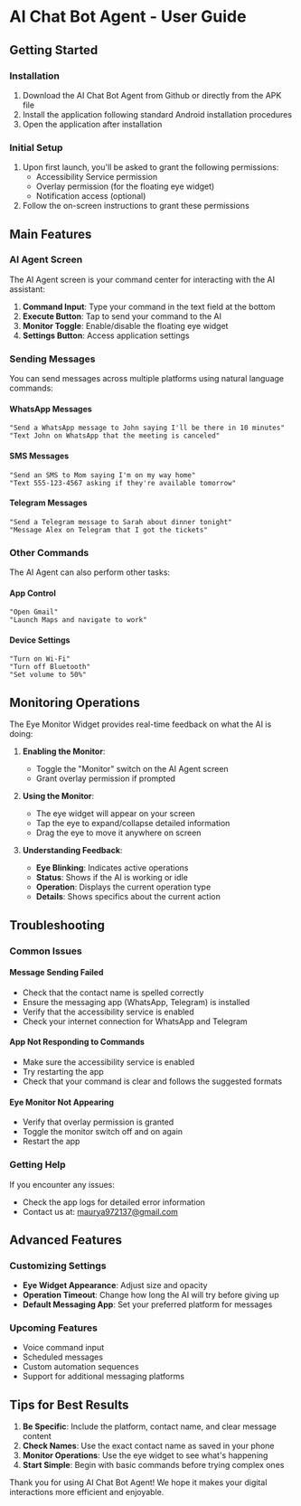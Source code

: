# AI Chat Bot Agent - User Guide

## Getting Started

### Installation
1. Download the AI Chat Bot Agent from Github or directly from the APK file
2. Install the application following standard Android installation procedures
3. Open the application after installation

### Initial Setup
1. Upon first launch, you'll be asked to grant the following permissions:
   - Accessibility Service permission
   - Overlay permission (for the floating eye widget)
   - Notification access (optional)
2. Follow the on-screen instructions to grant these permissions

## Main Features

### AI Agent Screen

The AI Agent screen is your command center for interacting with the AI assistant:

1. **Command Input**: Type your command in the text field at the bottom
2. **Execute Button**: Tap to send your command to the AI
3. **Monitor Toggle**: Enable/disable the floating eye widget
4. **Settings Button**: Access application settings

### Sending Messages

You can send messages across multiple platforms using natural language commands:

#### WhatsApp Messages
```
"Send a WhatsApp message to John saying I'll be there in 10 minutes"
"Text John on WhatsApp that the meeting is canceled"
```

#### SMS Messages
```
"Send an SMS to Mom saying I'm on my way home"
"Text 555-123-4567 asking if they're available tomorrow"
```

#### Telegram Messages
```
"Send a Telegram message to Sarah about dinner tonight"
"Message Alex on Telegram that I got the tickets"
```

### Other Commands

The AI Agent can also perform other tasks:

#### App Control
```
"Open Gmail"
"Launch Maps and navigate to work"
```

#### Device Settings
```
"Turn on Wi-Fi"
"Turn off Bluetooth"
"Set volume to 50%"
```

## Monitoring Operations

The Eye Monitor Widget provides real-time feedback on what the AI is doing:

1. **Enabling the Monitor**:
   - Toggle the "Monitor" switch on the AI Agent screen
   - Grant overlay permission if prompted

2. **Using the Monitor**:
   - The eye widget will appear on your screen
   - Tap the eye to expand/collapse detailed information
   - Drag the eye to move it anywhere on screen

3. **Understanding Feedback**:
   - **Eye Blinking**: Indicates active operations
   - **Status**: Shows if the AI is working or idle
   - **Operation**: Displays the current operation type
   - **Details**: Shows specifics about the current action

## Troubleshooting

### Common Issues

#### Message Sending Failed
- Check that the contact name is spelled correctly
- Ensure the messaging app (WhatsApp, Telegram) is installed
- Verify that the accessibility service is enabled
- Check your internet connection for WhatsApp and Telegram

#### App Not Responding to Commands
- Make sure the accessibility service is enabled
- Try restarting the app
- Check that your command is clear and follows the suggested formats

#### Eye Monitor Not Appearing
- Verify that overlay permission is granted
- Toggle the monitor switch off and on again
- Restart the app

### Getting Help

If you encounter any issues:
- Check the app logs for detailed error information
- Contact us at: maurya972137@gmail.com

## Advanced Features

### Customizing Settings
- **Eye Widget Appearance**: Adjust size and opacity
- **Operation Timeout**: Change how long the AI will try before giving up
- **Default Messaging App**: Set your preferred platform for messages

### Upcoming Features
- Voice command input
- Scheduled messages
- Custom automation sequences
- Support for additional messaging platforms

## Tips for Best Results

1. **Be Specific**: Include the platform, contact name, and clear message content
2. **Check Names**: Use the exact contact name as saved in your phone
3. **Monitor Operations**: Use the eye widget to see what's happening
4. **Start Simple**: Begin with basic commands before trying complex ones

Thank you for using AI Chat Bot Agent! We hope it makes your digital interactions more efficient and enjoyable. 
